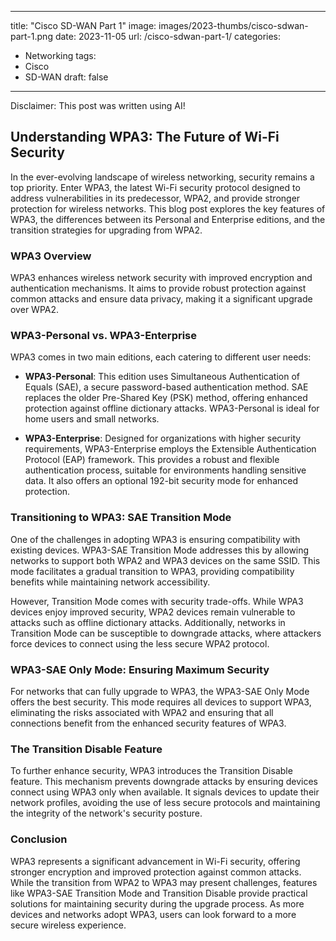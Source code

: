 ---
title: "Cisco SD-WAN Part 1"
image: images/2023-thumbs/cisco-sdwan-part-1.png
date: 2023-11-05
url: /cisco-sdwan-part-1/
categories:
  - Networking
tags:
  - Cisco
  - SD-WAN
draft: false
-----

Disclaimer: This post was written using AI!

## Understanding WPA3: The Future of Wi-Fi Security

In the ever-evolving landscape of wireless networking, security remains a top priority. Enter WPA3, the latest Wi-Fi security protocol designed to address vulnerabilities in its predecessor, WPA2, and provide stronger protection for wireless networks. This blog post explores the key features of WPA3, the differences between its Personal and Enterprise editions, and the transition strategies for upgrading from WPA2.

### **WPA3 Overview**

WPA3 enhances wireless network security with improved encryption and authentication mechanisms. It aims to provide robust protection against common attacks and ensure data privacy, making it a significant upgrade over WPA2.

### **WPA3-Personal vs. WPA3-Enterprise**

WPA3 comes in two main editions, each catering to different user needs:

- **WPA3-Personal**: This edition uses Simultaneous Authentication of Equals (SAE), a secure password-based authentication method. SAE replaces the older Pre-Shared Key (PSK) method, offering enhanced protection against offline dictionary attacks. WPA3-Personal is ideal for home users and small networks.

- **WPA3-Enterprise**: Designed for organizations with higher security requirements, WPA3-Enterprise employs the Extensible Authentication Protocol (EAP) framework. This provides a robust and flexible authentication process, suitable for environments handling sensitive data. It also offers an optional 192-bit security mode for enhanced protection.

### **Transitioning to WPA3: SAE Transition Mode**

One of the challenges in adopting WPA3 is ensuring compatibility with existing devices. WPA3-SAE Transition Mode addresses this by allowing networks to support both WPA2 and WPA3 devices on the same SSID. This mode facilitates a gradual transition to WPA3, providing compatibility benefits while maintaining network accessibility.

However, Transition Mode comes with security trade-offs. While WPA3 devices enjoy improved security, WPA2 devices remain vulnerable to attacks such as offline dictionary attacks. Additionally, networks in Transition Mode can be susceptible to downgrade attacks, where attackers force devices to connect using the less secure WPA2 protocol.

### **WPA3-SAE Only Mode: Ensuring Maximum Security**

For networks that can fully upgrade to WPA3, the WPA3-SAE Only Mode offers the best security. This mode requires all devices to support WPA3, eliminating the risks associated with WPA2 and ensuring that all connections benefit from the enhanced security features of WPA3.

### **The Transition Disable Feature**

To further enhance security, WPA3 introduces the Transition Disable feature. This mechanism prevents downgrade attacks by ensuring devices connect using WPA3 only when available. It signals devices to update their network profiles, avoiding the use of less secure protocols and maintaining the integrity of the network's security posture.

### **Conclusion**

WPA3 represents a significant advancement in Wi-Fi security, offering stronger encryption and improved protection against common attacks. While the transition from WPA2 to WPA3 may present challenges, features like WPA3-SAE Transition Mode and Transition Disable provide practical solutions for maintaining security during the upgrade process. As more devices and networks adopt WPA3, users can look forward to a more secure wireless experience.
